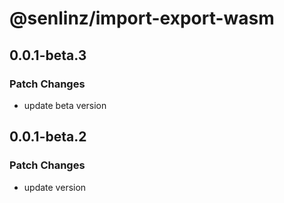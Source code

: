 # @senlinz/import-export-wasm

## 0.0.1-beta.3

### Patch Changes

- update beta version

## 0.0.1-beta.2

### Patch Changes

- update version
